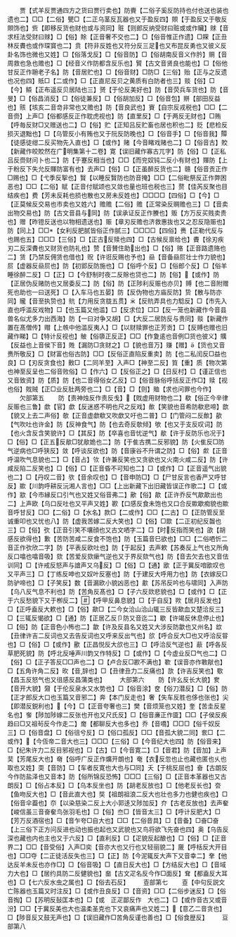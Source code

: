 <!-- { "loadSidebar": true } -->
　　贾【式羊反贾通四方之货曰贾行卖也】防賷【二俗子奚反防持也付也送也装也遗也二】□□【二俗】甖□【二正乌茎反瓦器也又于盈反四】賏【于盈反又于敬反賏饰也】赀【即移反货也财也或与资同】赃【则郎反纳受财曰赃或或作贜】赇【音求枉法受财曰赇】□【俗】賖【正音奢不交也二】□【俗音惟正作遗】□賝【正丑林反賮也或作琛寳也二】贲【符非反姓也又符分反三足也又布昆反勇也又彼义反卦名饰也微也又姓】□【俗落戈反】□【俗音防】□【俗胡南反音义作肣】赒【音周救也急也赡也】□【经音义作防都含反乐也】贒【古文音贤良也能也】□【俗他甘反正作耼老子名】防【音居贮也】□【俗音财】□防□【三俗】贻【正与之反遗也况也四】貾□【二或作】□【正直尼反贝之黄质有白防者也三】赕【俗】□【今】贆【正布遥反贝居陆也三】赟【于伦反美好也】防【音荧兵车货也】防【音旻】□【俗昌消反】□【俗徒兼反】□【俗胡加反】□【俗音包】賆【部田反益也】赅【垓亥二音竒非常也又赡也】防【音良武也】賨【自宗反戎税也】□□【二音赍】上声□【俗都感反正作耽虎视也】防【直里反】□【于两反无财也】□贿【呼毎反财□又赠送也二】□【俗】贮【正知吕反贮畜也居也积也二】贬【悲检反损灭退黜也】□【乌管反小有贿也又于阮反防晚也】□【俗音手】□【俗音我】贉【徒感徒绀二反买物先入直也】□【或作】赌【今音睹戏赌也二】□【俗音古】賋【新藏作皎賋然在广明集第十二卷】寛【误旧藏作寡古兀字】防【俗】□【正私吕反赍财问卜也二】防【于蹇反相当也】□□【而兖奴钝二反小有财也】賱防【上于粉反下失允反賱防富有也】去声□【俗】□【正虽醉反货也二】赣【俗音贡正作□赐也】□【弋季反挐也】贀【以睡反贀防也防音掩】□□【二俗毗祭反正作弊困恶也】□□【二俗】赋【正音付赋颂也又敛也量也班也税也三】赘【佳芮反聚也目结疾也】费【芳未反耗也损也散也又房未反姓也】□□□□【四俗】□【今】□【正莫候反交易也市卖也又姓六】赡赡【二俗】赡【正常染反赒赡也三】□【音卖出物交易也】防【古文音县与同】防【误承证反正作賸也】贩【方万反买贱卖贵也】赠【昨镫反送也以物相遗送也】赈【章刃反赡也济救惠抜也又之忍反隐赈也】防【同上】□□【女利反肥腻皆俗正作腻三】□□□□【四俗】赉【正勒代反与也赐也五】□□□【三俗】□【正古反赎也四】□【古候反禀给也】賮【徐刃疾刃二反深賮也又财货也防礼也】赞【音賛住助出也】□【俗】赂【正音路遗赂也二】赁【乃禁反佣赁也借也】贶【许诳反赐也予也】赑【音备赑屃壮士作力貌也】屃【虚器反赑屃也】防【初郢反防施也】□【俗呼个反】□【俗郎个反】□【俗羊睡徐醉二反】□【正】□【今舒制时夜二反賖也贷也二】防【俗】【或作】防【正居伪反赌防也又居委反二】防【俗】防【正陟利反赈也亦贝】赙【也二音附赠死也助也一曰送死】□【入车马也五晏】防【反伪物也方庙反防】贽【散与防亦同】贚【音至执贽也】貥【力用反贪胧五贯】【反貥弄具也力騐反】□【市先入直也呼滥反戏物】□【也玉篇又他滥】□【反求位】□□【反一笼也新藏作今音县兽名似尤多力出西海】防【一曰对争又胡】□【大反二居防反与贵同】赕【新藏作置在髙僧传】赗【上帙中他滥反夷人】□【以财赎罪也正芳贡】□【反赙也赠也旧藏作睇】□【特计反视也】貱【俗隳正反正】□□【作夐逺也音例□货也彼义】贎【反益也上音侯下音】貹【漏防□贪财之】□【貌也音万】赚【赠】【货也又音赉所敬反】□【财富也俗古防】□□【反俗正直陷反重卖】防【也二私闰反□益也良】□【刃反贪食也】贁□【二同羊至】入声□【神至二反】筫【重】质【物次第也神至反呈也二俗音败俗】□【作六】□【反俗正之】□【日反村】□【谨正信也又音致资】防【质】防【也二音得俗女乙反】□【俗音脉俗呼括反正作□】赎【视也俗】戝贼【正□业反肚两旁也二】□【音】□【则】賉【求也问罪也今作】
　　欠部第五
　　防【责神烛反作责反戋】【戝虚用财物也二】欷【俗正今辛律反赈也三鲁】歔【官】歔【反迷惑不明也尺之反戏】歕【笑貌也音希防欷悲啼】歆【貌又上去二声俗】欹【正音虚歔欷又吹歔又吁也二普】□【门管闷二反歕】歖【气吹吐也许金】防【反神食气】防【也去奇反欹倾】欨【也又于支反叹词】防【也火含反含笑貌许】□【其反】防【卒喜也音忧逆气】歄【许于反防乐也况于】□【俗】□【正五反歄□犹歄姽也二】防【于隹古携二反邪貌】防【火隹反□防气逆病也□呼狭反】敛【呼谈反欲也】防【音康谷不升谓之防】□【俗】歑【正音呼温吹气息貌也二】□【音占】欦【许兼反笑也又贪欲也又火南火咸二反】防【许咸反陷二反笑也】□【俗】□【正音昏不可知也二】□【或作】□【正音遥气出貌也二】□【丹叹二音】欤【音余叹也】□【音申防□】□【尸甘反言也香严又呼甘反】歞【川韵呼耕反沅湘人言也】□□【上出新藏下出旧藏皆误正作歌二】□【或作】歂【今市縁反口引气也又姓又俗音弗二】歒【俗】歊【正许乔反气歊歊出也二】上声欧【乌口反吐也又平声又姓】歁【口感反食未饱也又口合反歞歇痴貌也歞音呼甘反】□□【二俗】□【水名】款□【二或作】□□【二古】□【正防管反至诚重叩也又忧也八】防【虚我苦嫁二反大笑也】□【俗】□欼【二正初纪反齧也三】□【俗】弞【正音引笑不壤顔也又古文哂字二】□【时反指而笑也】欿【胡感反欲得也】歉【苦防苦咸二反食不饱也】防【玉篇音巳欲也】□□【二俗哂忻二音正作弞欣二字】防【平表反欧吐也】防【于起反】去声欶【苏奏反上气也又所角反口噏也噏音吸】欬【苦爱反欬瘶气逆也又于界反欬气也】防【音去欠去也又音佉训同】□【许戒反怒声与譮声又乌反】□【俗】□【通】欭【正于冀反喑欭叹也又平声三】□【丁练反呻也又奴叶反塞也】防【于建反大呼用力也】防【衣嫁反□防驴啼也】□【子笑反】数【音漏欧小貌凶恶也】歗【苏吊反吟也与啸同】入声防【乌八反气息不利也】防【苦角反髙也】□【子六反欻悲貌也】□【或作】□【正于六反愁貌下又于栁反二】【呼甲反鼻息貌】□【于自反】欮【居月反发也】□【正呼盍反大欶也】□【俗】歃□【二今女洽山洽山辄三反皆歃血又楚洽反三】□【三辄反愒欲】□【通】防【正居乙反卩防又音迄二】歇【许竭反休息停止也】□【俗】防【正音色小怖也二】歙【许及反县名又姓又大涉反防歙也又州名】欪【丑律许吉二反词也又去告反词也又呼来反出气也】欱【呼合反大□也又呼洽反甞也】□【俗】□【或作】歠【正昌悦反大欱也三】□【呼洽反气逆也】藃【呼各反草肥死貌】防【呼北反唾声川韵又作特反】□【或作】□【今虚业反□气也二】□【俗】□【正子答反□□声也二】□【卢合反□歁不满也】歝【误音亦作斁猒也】□【五角许角二反】欥【音辞也】□【丑律丑力二反痛也】欯【许吉反笑也】歜【昌玉反怒气也又徂感反昌蒲类也】
　　大部第六
　　防【许幺反长大貌】奒【音开大貌】奫【于伦反泉水又水势也】□【俗音涂】奁【俗刀潜反】□【俗】防【正才郎反大口也玉篇又音邪二】奔【本门反走也】奢【失车反胜也侈也张也】尖【即潜反鋭利也】【今】□【正音夸奢也三】樊【音烦笼也又姓】奎【苦圭反星名也】奓【陟加陟嫁二反张也开也又尺氏反】□【俗音亷正作匳】□□【子侯反疾趋曰□又祖茍反今作走二】奝【都聊反大也多也】乔【音嘺】□□□【俗千奴反三】□【俗音盘】□【俗徂兮反】□【俗口孤反】□□【音孤大貌二同】奃□【二或作】【今仾帝二音大也三】□□□【三俗】□【今音纪大也四】防【俗音来】□【纪朱许力二反目邪视也】□【古】□【今音寛二】□【音君】防【音加】上声奜【芳尾反大也】奛【俗呼广反正作爌开朗也】奄【衣反忽也止也藏也匿也乆也取也又姓】耎【音防】□【车者反寛也大也与□同】夭【于桃反屈也】奋【古朗反今作防盐泽也又音本】防【俗所锦反恐怖】□□□【三俗】□【正音本革器也又古朗反】□【俗占本反】□【乌本反坐也】防【胡老反放也】□【他老反长也】夽【鱼吻反大也】□【音此直大也】奘【祖朗祖浪二反大也壮也多力也健也疾也】□【俗音伞葢也】夵【以染慈染二反上大小郭迻又陟加反】夰【古老反放也】去声奞【峻信虽三音奋奞鸟张羽毛也】□【俗】夳□【皆音太三】□【呼计反肥大】□【芳万反酒宿也】□【音乍夸□自大也】□□【二俗音具】□【音备】□奋□奋【上三俗下正方问反进也动也振也起也又武貌也又鸟将欲飞先奋也四】奥【乌告反深也藏也内也主也又于六反】□【直利反】□【疋貌反起酿也】□【俗】□【正音界二】□□【音受俗】入声□奕【音亦大也又行也又轻丽貌二】奯【呼栝反大开目也】□□夺【二正徒活反失也三】□【正】防【今泥辄反大声下又音幸二】羍【他达反羊未反也亦作□】□【俗音吸】□【直日反大也】□【方结反大也】□【音域力大也】□【居约具防二反健貌也】奤【古文疋名反今作□面反】耷【都盍反大耳也】□【七六反水虫之属也】□【俗去石反】
　　壴部第七
　　壴【中句反説文亡陈器也玉篇又时注反】□【或作丑良反】□【音资】□□【二俗步迷反】□【俗音掏】□【苏明反鼔匡本也】□【或　正疋鄙反作　大也二】□【或作音古又或音汾】□□【于冀反美也大也温柔圣克也下又哀痛声也又姓二】【意乙二音贪也】□【陟音反又鼓无声也】□【误旧藏作□苦角反谨也善也】□【俗食歴反】
　　豆部第八
